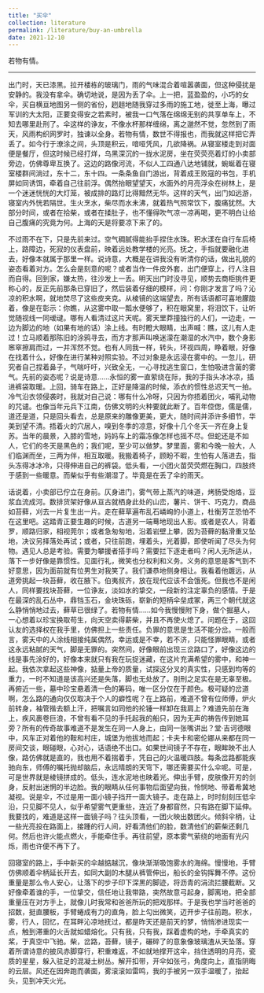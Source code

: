 ```yaml
---
title: "买伞"
collection: literature
permalink: /literature/buy-an-umbrella
date: 2021-12-10
---
```


若物有情。

---
出门时，天已漆黑。拉开楼栋的玻璃门，雨的气味混合着喧嚣袭面，但这种侵扰是安静的。我没有拿伞。确切地说，是因为丢了伞。上一把，蓝盈盈的，小巧的女伞，买自横亘地图另一侧的省份，趔趄地随我穿过多雨的施工地，徙至上海，曝过军训的大太阳，正要变得安之若素时，被我一口气落在绵绵无别的共享单车上，不知去哪里赴刑了。伞这样的诤友，不像水杯那样缠绵，离之邈然不觉，忽然到了雨天，风雨构织网罗时，独谏以全身。若物有情，数世不得报也，而我就这样把它弄丢了。如今行于潦涂之间，头顶是积云，喑哑凭风，几欲降祸。从寝室楼走到对面便是餐厅，但这时候已经打烊，乌黑深沉的一拢水泥房，坐在荧荧亮着灯的小卖部旁边，仿佛尊卑互换了。这边的路像河流，不似人工四通八达地铺就，蜿蜒着在寝室楼群间淌过，东十二，东十四。一条条鱼自门游出，背着成王败寇的书包，手机屏如同诱饵，牵着自己往前浮。偶然抬眼望望天，水面外的月亮浮汆在树林上，是一个迷迷恍恍的大灯笼，被成排的路灯比得黯然无华。这样的天气，出门如远游，寝室内外恍若隔世。生火烹水，柴尽而水未沸，就着热气照常饮下，腹痛犹然。大部分时间，或者在拾柴，或者在揉肚子，也不懂得吹气凉一凉再喝，更不明白让给自己腹痛的究竟为何。上海的天是将要凉下来了的。

不过雨不在下，只是先前来过。空气稠腻得能抬手捏住水珠。积水漾在自行车后椅上，路障边，死寂的仪表盘前，映着远处教学楼的光亮。抚之，手指就要融化进去，好像本就属于那里一样。说诗意，大概是在讲我没有听清你的话，做出礼貌的姿态看着对方。怎么会是刻意的呢？或者当作一件皮外套，出门便穿上，行人注目而自得。回到家，嫌太热，往沙发上一丢。明天出门时没寻见，顺势去商柜挑件更称心的，反正先前那条已穿旧了，然后装着仔细的模样，问：你刚才发言了吗？沁凉的积水啊，就地焚尽了这些皮夹克。从棱镜的这端望去，所有话语都可喜地朦胧着，像是在彰示：你瞧，从这雾中取一瓢水便够了，积在眼窝里，将泪饮下，让听觉随视线一同叆叇。哪有人看清过这片天呢。雾天里莽撞独行的人们，一边走，一边为脚边的地（如果有地的话）涂上线。有时瞪大眼睛，出声喊：瞧，这儿有人走过！立马顺着那陈旧的涂鸦寻去，而方才那声叫唤迷濛在潮湿的水汽中，数个身影窸窣擦肩而过，一并浑然不觉。也有人同我一样，转头，环视四周，睁着眼，好像在找着什么，好像在进行某种对照实验。不过对象是永远浸在雾中的。一忽儿，研究者自己捏着鼻子，气喘吁吁，兴致全无，一心寻找逃生窗口，生怕吸进含菌的雾气。先前的姿态呢？说是诗意……永恒的雾一直萦绕在际，我的手指头冰冰凉，插进裤袋取暖。上回，骑车在路上，正好是降温的时候，添衣的惯性总迟天气一拍。冷气沿衣领侵袭时，我就对自己说：哪有什么冷呀，只因为你捂着团火，哺乳动物的咒谴。也像当年元兵下江南，仿佛文明的火种要就此断了。百年倥偬，儒是儒，道还是道，只是回头看去，总是原来的雕像更美，更大，随时间并添许多细节，华美到望不清。捂着火的穴居人，嗅到冬季的凉意，好像十几个冬天一齐在身上复苏。当年的晨景，入膝的雪地，妈妈车上的霜冻像怎样也摇不尽。但蛇还是不如人，它们的冬天是黑色的；我们呢，至少可以做梦。梦里面，雾和今晚一般大，人们临渊而坐，三两为伴，相互取暖。我搬着椅子，顾盼不暇，生怕有人落进去，指头冻得冰冰冷，只得伸进自己的裤袋。低头看，一小团火苗荧荧燃在胸口，四肢终于感到一些暖意。而柴似乎有些潮湿了。毕竟是在丢了伞的雨天。

话说着，小卖部已佇立在身前。仄身进门，雾气带上蒸汽的味道，烤肠受炮烙，豆浆血流成河。数排货架好像从亘古就栖身此处的山峦，薯片、饼干、巧克力，商品如苔藓，刈去一片复生出一片。走在藓草遍布乱石嶙峋的小道上，杜衡芳芷恐怕不在这里吧。这踏青正要生趣的时候，古道另一端蓦地现出人影。或者是农人，背着罗，顺路归家，相视莞尔；或者急匆匆地，沿着岩壁上攀，因为苔藓的黏滑重又坠地，决议另择落处再试；或者，只往前跑，埋着头，光着脚，即使听闻了尽头为何物。遇见人总是考验。需要为攀援者搭手吗？需要拦下逐走者吗？闲人无所适从，落下一步好像是靠惯性。见面行礼，微笑也分权利和义务。义务的意思是客气到不好意思，因为面前就有位男生对我笑了。我们谦恭地侧身相让。我看着他踱远，从道旁挑起一块苔藓，收在腋下。伯夷叔齐，放在现代应该不会饿死。但我也不是闲人，同样要找块苔藓，一位诤友，淡如水的挚交，一段新的注定辜负的感情。于是在最深的乱石丛中，鼎铛玉石，金块珠砾，崭新的短柄伞垒成冢，两三个朝代就这么静悄悄地过去，藓草已很绿了。若物有情……如今我慢慢附下身，做个掘墓人，一心想着以珍宝换取苟生，向天空卖得薪柴，并且不再使火熄了。问题在于，这回认友的选择权在我手里，仿佛担上一些责任。负罪的意思是生活不能分岔。一般而言，雾天中的人涂线相接纯属偶然，幸运或是不幸，若不济，只能怪罪眼睛，或者这永远粘腻的天气，脚是无罪的。突然间，好像眼前出现三岔路口了，好像这边的线是事先涂好的，好像本来就只有我在玩捉迷藏，在这片充满希望的雾中，和神一起。我依次拿起这些神像，掂量上帝的质量，试探这分叉的真实性，只感到均等的重力，一时不知道是该高兴还是失落，脚也无处放了。刖刑之足实在是无辜至极。再俯近一些，墓中珍宝悬着清一色的筹码，唯一区分仅在于颜色。极可疑的岔道啊，怎么路的通向仅仅取决于个人的癖性呢？在上路前，难道不曾有位师傅，炉火前转身，袖管揩去额上汗，把嘱言如同他的抡锤一样卸在我肩上？难道先前在海上，疾风裹卷巨浪，不曾有看不见的手托起我的船只，因为无声的祷告传到她耳旁？所有的传奇故事难道不是发生在同一人身上，由同一张嘴讲出？堂·吉诃德眼中，风车正对着他的鞍和村庄，城堡为他拔地而起；卡夫卡和密伦娜从来都在同一房间交谈，眼碰眼，心对心，话语绝不出口。如果世间镜子不存在，眼眸映不出人像，路仿佛就是直的，我也用不着揣着手，凭自己的火温暖四肢。每条岔路都能疾驰向东，师傅的嘱托抛却脑后，永远晴朗的天穹下，哪还需要买什么伞呢。可是，可是世界就是棱镜拼成的。低头，连水泥地也映着光。伸出手臂，皮肤像开刃的剑身，反射出迷惘的半边脸。我的眼睛从任何事物后面望向我，怜悯地、带着希冀地凝视。说是伞，不过是用一面小镜子挡开一面大镜子。走在路上，时时刻刻压低伞沿，只见脚不见人，似乎希望雾气更重些，连近了身都窅然，只有路在脚下延伸。我要找的，难道是这样一面镜子吗？往头顶看，一团火映出数团火。倾斜伞柄，让一些光亮投在路面上，接踵的行人间，好看清他们的脸，数清他们的薪柴还剩几何。然后也许火能点燃火，手能牵住手。再往前望，原本雾气萦绕的地面有光闪烁，雨也许便不再下了。

回寝室的路上，手中新买的伞越掂越沉，像块渐渐吸饱雾水的海绵。慢慢地，手臂仿佛顺着伞柄延长开去，如同大副的木腿从裤管伸出，船长的金钩挥舞不停。这份重量是那么令人安心，让落下的步子印下深黑的脚迹，将沥青的涓流拦腰截断。又好像牵着谁的手，一位挚交，信任地让我带路，突然故意弓起身，脚离地，把全部重量压在对方手上，就像儿时我常和爸爸所玩的把戏那样。于是我也学当时爸爸的招数，挺直腰板，手臂蜷成有力的直角，脸上勾出微笑，迈开步子往前跑。积水，雾，行人，回忆，在耳畔沁凉地抚过，都是昨天还是前天的梦，悄悄渗进现实一点，触到滞重的火舌就如蜡熔化。只有我，只有我，踩着虚构的地，手牵真实的桨，于真空中飞驰。柴，岔路，苔藓，镜子，碾碎了的意象像玻璃渣从天坠落。穿着所谓诗意的披风赤脚穿行，积重难返，不如就地撑开这伞，挡住透明的月亮，瓷质的星星，躲入驻足的混凝土树丛。解开扣带，开伞如张弓，角度向上，直指阴晦的云层。风还在因奔跑而袭面，雾滚滚如雷鸣，我的手被另一双手温暖了，抬起头，见到冲天火光。


